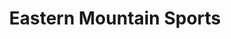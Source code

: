 ---
title: "Eastern Mountain Sports"
url: /saratoga-springs/eastern-mountain-sports/
shop: sports
---